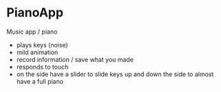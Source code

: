 # PianoApp

Music app / piano
- plays keys (noise) 
- mild animation 
- record information / save what you made
- responds to touch
- on the side have a slider to slide keys up and down the side to almost have a full piano
